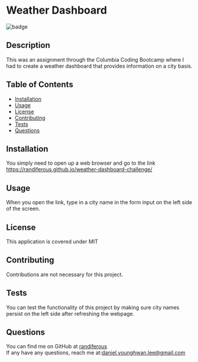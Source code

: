 
  # Weather Dashboard
  
  ![badge](https://img.shields.io/badge/license-MIT-blue)
  

  ## Description
  This was an assignment through the Columbia Coding Bootcamp where I had to create a weather dashboard that provides information on a city basis.

  ## Table of Contents
  - [Installation](#installation)
  - [Usage](#usage)
  - [License](#license)
  - [Contributing](#contributing)
  - [Tests](#tests)
  - [Questions](#questions)

  ## Installation
  You simply need to open up a web browser and go to the link https://randiferous.github.io/weather-dashboard-challenge/

  ## Usage
  When you open the link, type in a city name in the form input on the left side of the screen.

  ## License
  
  This application is covered under MIT
  

  ## Contributing
  Contributions are not necessary for this project.

  ## Tests
  You can test the functionality of this project by making sure city names persist on the left side after refreshing the webpage.

  ## Questions
  You can find me on GitHub at [randiferous](https://github.com/randiferous) <br />
  If any have any questions, reach me at:daniel.younghwan.lee@gmail.com
  